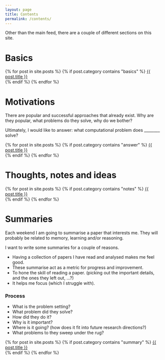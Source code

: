 ```yaml
---
layout: page
title: Contents
permalink: /contents/
---
```


Other than the main feed, there are a couple of different sections on this site.


# Basics

<!--TODO Insert text from readme.-->

<div class="posts">
  {% for post in site.posts %}
    {% if post.category contains "basics" %}
      <a href="{{ site.baseurl }}{{ post.url }}">{{ post.title }}</a>
      <br>
    {% endif %}
  {% endfor %}
</div>

# Motivations

There are popular and successful approaches that already exist. Why are they popular, what problems do they solve, why do we bother?

Ultimately, I would like to answer: what computational problem does ________ solve?

<div class="posts">
  {% for post in site.posts %}
    {% if post.category contains "answer" %}
      <a href="{{ site.baseurl }}{{ post.url }}">{{ post.title }}</a>
      <br>
    {% endif %}
  {% endfor %}
</div>

# Thoughts, notes and ideas

<!--TODO Insert text from readme.-->


<div class="posts">
  {% for post in site.posts %}
    {% if post.category contains "notes" %}
      <a href="{{ site.baseurl }}{{ post.url }}">{{ post.title }}</a>
      <br>
    {% endif %}
  {% endfor %}
</div>

# Summaries

Each weekend I am going to summarise a paper that interests me. They will probably be related to memory, learning and/or reasoning.

I want to write some summaries for a couple of reasons.

* Having a collection of papers I have read and analysed makes me feel good.
* These summarise act as a metric for progress and improvement.
* To hone the skill of reading a paper. (picking out the important details, and the ones they left out, …?)
* It helps me focus (which I struggle with).


### Process

* What is the problem setting?
* What problem did they solve?
* How did they do it?
* Why is it important?
* Where is it going? (how does it fit into future research directions?)
* What problems to they sweep under the rug?

<div class="posts">
  {% for post in site.posts %}
    {% if post.category contains "summary" %}
      <a href="{{ site.baseurl }}{{ post.url }}">{{ post.title }}</a>
      <br>
    {% endif %}
  {% endfor %}
</div>
